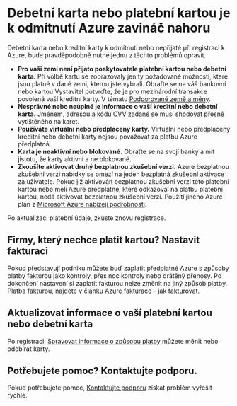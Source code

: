 <properties
    pageTitle="Debetní karta nebo kreditní karty k odmítnutí zavináč nahoru | Microsoft Azure"
    description="Informace o řešení problémů, když při pokusu o registraci Azure je k odmítnutí vaší kreditní nebo debetní karta."
    services=""
    documentationCenter=""
    authors="JiangChen79"
    manager="mbaldwin"
    editor=""
    tags="billing,top-support-issue"
    keywords="kreditní karty k odmítnutí debetní karta odmítnutí vaší kreditní karty byla odmítnuta, respektovat platební kartou"/>

<tags
    ms.service="billing"
    ms.workload="na"
    ms.tgt_pltfrm="ibiza"
    ms.devlang="na"
    ms.topic="article"
    ms.date="10/19/2016"
    ms.author="cjiang"/>

# <a name="your-debit-card-or-credit-card-is-declined-at-azure-sign-up"></a>Debetní karta nebo platební kartou je k odmítnutí Azure zavináč nahoru

Debetní karta nebo kreditní karty k odmítnutí nebo nepřijaté při registraci k Azure, bude pravděpodobně nutné jednu z těchto problémů opravit.

- **Pro vaši zemi není přijato poskytovatele platební kartou nebo debetní karta.** Při volbě kartu se zobrazovaly jen ty požadované možnosti, které jsou platné v dané zemi, kterou jste vybrali. Obraťte se na váš bankovní nebo kartou Vystavitel potvrďte, že je pro mezinárodní transakce povolená vaší kreditní karty. V tématu [Podporované země a měny](billing-countries-and-currencies.md).
- **Nesprávné nebo neúplné je informace o vaší kreditní nebo debetní karta.** Jménem, adresou a kódu CVV zadané se musí shodovat přesně vytištěného na karet.
- **Používáte virtuální nebo předplacený karty.** Virtuální nebo předplacený kreditní nebo debetní karty nejsou považovat za platbu Azure předplatná.
- **Karta je neaktivní nebo blokované.** Obraťte se na svojí banky a mít jistotu, že karty aktivní a ne blokované.
- **Zkoušíte aktivovat druhý bezplatnou zkušební verzi.** Azure bezplatnou zkušební verzi nabídky se omezí na jeden bezplatná zkušební aktivace za uživatele. Pokud již aktivován bezplatnou zkušební verzi této platební kartou nebo měli Azure předplatné, které odkazoval na platbu platební kartou, nedá aktivovat bezplatnou zkušební verzi. Použití jiného Azure plán z [Microsoft Azure nabízejí podrobnosti](https://azure.microsoft.com/support/legal/offer-details/). 
 
Po aktualizaci platební údaje, zkuste znovu registrace.

## <a name="business-that-doesnt-want-to-pay-by-card-set-up-invoicing"></a>Firmy, který nechce platit kartou? Nastavit fakturaci

Pokud představují podniku můžete buď zaplatit předplatné Azure s způsoby platby fakturou jako kontroly, přes noc kontroly nebo drátěný přenosy. Po dokončení nastavení si zaplatit fakturou nelze změnit na jiný způsob platby. Platba fakturou, najdete v článku [Azure fakturace – jak fakturovat](https://azure.microsoft.com/pricing/invoicing/).

## <a name="update-your-credit-card-or-debit-card-information"></a>Aktualizovat informace o vaší platební kartou nebo debetní karta

Po registraci, [Spravovat informace o způsobu platby](billing-how-to-change-credit-card.md) můžete měnit nebo odebírat karty. 

## <a name="need-help-contact-support"></a>Potřebujete pomoc? Kontaktujte podporu. 

Pokud potřebujete pomoc, [Kontaktujte podporu](https://portal.azure.com/?#blade/Microsoft_Azure_Support/HelpAndSupportBlade) získat problém vyřešit rychle. 